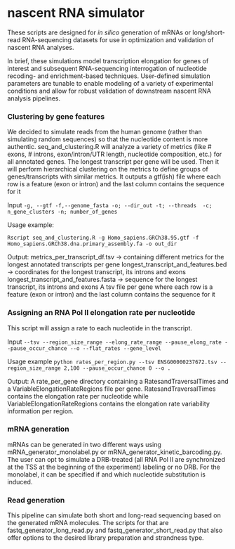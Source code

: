 # nascent RNA simulator

These scripts are designed for _in silico_ generation of mRNAs or long/short-read RNA-sequencing datasets for use in optimization and validation of nascent RNA analyses. 

In brief, these simulations model transcription elongation for genes of interest and subsequent RNA-sequencing interrogation of nucleotide recoding- and enrichment-based techniques. User-defined simulation parameters are tunable to enable modeling of a variety of experimental conditions and allow for robust validation of downstream nascent RNA analysis pipelines.

### Clustering by gene features

We decided to simulate reads from the human genome (rather than simulating random sequences) so that the nucleotide content is more authentic. seq_and_clustering.R will analyze a variety of metrics (like # exons, # introns, exon/intron/UTR length, nucleotide composition, etc.) for all annotated genes. The longest transcript per gene will be used. Then it will perform hierarchical clustering on the metrics to define groups of genes/transcripts with similar metrics. It outputs a gtf(ish) file where each row is a feature (exon or intron) and the last column contains the sequence for it

Input
`-g, --gtf
-f,--genome_fasta
-o; --dir_out
-t; --threads 
-c; n_gene_clusters
-n; number_of_genes
`

Usage example:

`Rscript seq_and_clustering.R -g Homo_sapiens.GRCh38.95.gtf -f Homo_sapiens.GRCh38.dna.primary_assembly.fa -o out_dir`

Output:
metrics_per_transcript_df.tsv -> containing different metrics for the longest annotated transcripts per gene
longest_transcript_and_features.bed -> coordinates for the longest transcript, its introns and exons
longest_transcript_and_features.fasta -> sequence for the longest transcript, its introns and exons
A tsv file per gene where each row is a feature (exon or intron) and the last column contains the sequence for it


### Assigning an RNA Pol II elongation rate per nucleotide

This script will assign a rate to each nucleotide in the transcript.


Input
`--tsv
--region_size_range
--elong_rate_range
--pause_elong_rate
--pause_occur_chance
--o
--flat_rates
--gene_level`

Usage example
`python rates_per_region.py --tsv ENSG00000237672.tsv --region_size_range 2,100 --pause_occur_chance 0 --o .`

Output:
A rate_per_gene directory containing a RatesandTraversalTimes and a VariableElongationRateRegions file per gene. RatesandTraversalTimes contains the elongation rate per nucleotide while VariableElongationRateRegions contains the elongation rate variability information per region.

### mRNA generation

mRNAs can be generated in two different ways using mRNA_generator_monolabel.py or mRNA_generator_kinetic_barcoding.py. The user can opt to simulate a DRB-treated (all RNA Pol II are synchronized at the TSS at the beginning of the experiment) labeling or no DRB. For the monolabel, it can be specified if and which nucleotide substitution is induced.

### Read generation

This pipeline can simulate both short and long-read sequencing based on the generated mRNA molecules. The scripts for that are fastq_generator_long_read.py and fastq_generator_short_read.py that also offer options to the desired library preparation and strandness type.
